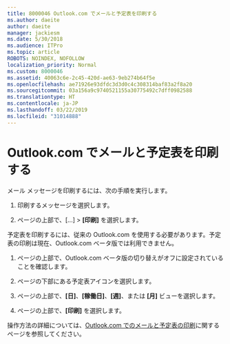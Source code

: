 ```yaml
---
title: 8000046 Outlook.com でメールと予定表を印刷する
ms.author: daeite
author: daeite
manager: jackiesm
ms.date: 5/30/2018
ms.audience: ITPro
ms.topic: article
ROBOTS: NOINDEX, NOFOLLOW
localization_priority: Normal
ms.custom: 8000046
ms.assetid: 40063c6e-2c45-420d-ae63-9eb274b64f5e
ms.openlocfilehash: ae71926e93dfdc3d3d0c4c308314baf83a2f8a20
ms.sourcegitcommit: 03a156a9c9740521155a30775492c7dff0982588
ms.translationtype: HT
ms.contentlocale: ja-JP
ms.lasthandoff: 03/22/2019
ms.locfileid: "31014888"
---
```

# <a name="print-email-and-calendars-in-outlookcom"></a>Outlook.com でメールと予定表を印刷する

メール メッセージを印刷するには、次の手順を実行します。
  
1. 印刷するメッセージを選択します。
    
2. ページの上部で、[...] \> **[印刷]** を選択します。 
    
予定表を印刷するには、従来の Outlook.com を使用する必要があります。予定表の印刷は現在、Outlook.com ベータ版では利用できません。
  
1. ページの上部で、Outlook.com ベータ版の切り替えがオフに設定されていることを確認します。
    
2. ページの下部にある予定表アイコンを選択します。
    
3. ページの上部で、**[日]**、**[稼働日]**、**[週]**、または **[月]** ビューを選択します。 
    
4. ページの上部で、**[印刷]** を選択します。 
    
操作方法の詳細については、[Outlook.com でのメールと予定表の印刷](https://go.microsoft.com/fwlink/p/?linkid=2001208&amp;clcid=0x409)に関するページを参照してください。
  

